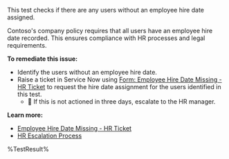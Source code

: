 This test checks if there are any users without an employee hire date assigned.

Contoso's company policy requires that all users have an employee hire date recorded. This ensures compliance with HR processes and legal requirements.

**To remediate this issue:**

- Identify the users without an employee hire date.
- Raise a ticket in Service Now using [Form: Employee Hire Date Missing - HR Ticket](https://contoso.service-now.com/hiredatemissing) to request the hire date assignment for the users identified in this test.
  - 🔺 If this is not actioned in three days, escalate to the HR manager.

**Learn more:**

- [Employee Hire Date Missing - HR Ticket](https://contoso.service-now.com/hiredatemissing)
- [HR Escalation Process](https://contoso.service-now.com/hrescalation)

<!--- Results --->
%TestResult%